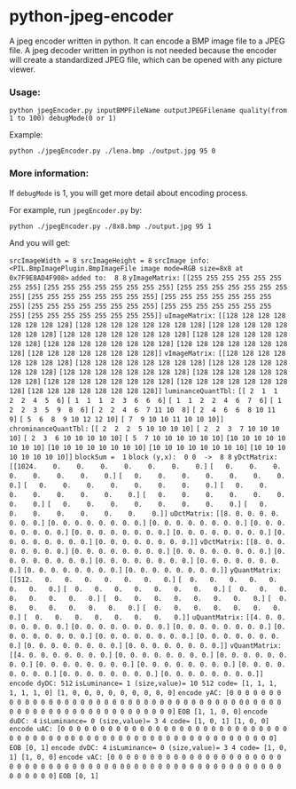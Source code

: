 # python-jpeg-encoder

A jpeg encoder written in python. It can encode a BMP image file to a JPEG file. A jpeg decoder written in python is not needed because the encoder will create a standardized JPEG file, which can be opened with any picture viewer.

### **Usage:**

`python jpegEncoder.py inputBMPFileName outputJPEGFilename quality(from 1 to 100) debugMode(0 or 1)`

Example:

`python ./jpegEncoder.py ./lena.bmp ./output.jpg 95 0`

### **More information:**

If `debugMode` is 1, you will get more detail about encoding process.

For example, run `jpegEncoder.py` by:

`python ./jpegEncoder.py ./8x8.bmp ./output.jpg 95 1`

And you will get:

`srcImageWidth = 8 srcImageHeight = 8`
`srcImage info:`
 `<PIL.BmpImagePlugin.BmpImageFile image mode=RGB size=8x8 at 0x7F9E8AD4F908>`
`added to:  8 8`
`yImageMatrix:`
 `[[255 255 255 255 255 255 255 255]`
 `[255 255 255 255 255 255 255 255]`
 `[255 255 255 255 255 255 255 255]`
 `[255 255 255 255 255 255 255 255]`
 `[255 255 255 255 255 255 255 255]`
 `[255 255 255 255 255 255 255 255]`
 `[255 255 255 255 255 255 255 255]`
 `[255 255 255 255 255 255 255 255]]`
`uImageMatrix:`
 `[[128 128 128 128 128 128 128 128]`
 `[128 128 128 128 128 128 128 128]`
 `[128 128 128 128 128 128 128 128]`
 `[128 128 128 128 128 128 128 128]`
 `[128 128 128 128 128 128 128 128]`
 `[128 128 128 128 128 128 128 128]`
 `[128 128 128 128 128 128 128 128]`
 `[128 128 128 128 128 128 128 128]]`
`vImageMatrix:`
 `[[128 128 128 128 128 128 128 128]`
 `[128 128 128 128 128 128 128 128]`
 `[128 128 128 128 128 128 128 128]`
 `[128 128 128 128 128 128 128 128]`
 `[128 128 128 128 128 128 128 128]`
 `[128 128 128 128 128 128 128 128]`
 `[128 128 128 128 128 128 128 128]`
 `[128 128 128 128 128 128 128 128]]`
`luminanceQuantTbl:`
 `[[ 2  1  1  2  2  4  5  6]`
 `[ 1  1  1  2  3  6  6  6]`
 `[ 1  1  2  2  4  6  7  6]`
 `[ 1  2  2  3  5  9  8  6]`
 `[ 2  2  4  6  7 11 10  8]`
 `[ 2  4  6  6  8 10 11  9]`
 `[ 5  6  8  9 10 12 12 10]`
 `[ 7  9 10 10 11 10 10 10]]`
`chrominanceQuantTbl:`
 `[[ 2  2  2  5 10 10 10 10]`
 `[ 2  2  3  7 10 10 10 10]`
 `[ 2  3  6 10 10 10 10 10]`
 `[ 5  7 10 10 10 10 10 10]`
 `[10 10 10 10 10 10 10 10]`
 `[10 10 10 10 10 10 10 10]`
 `[10 10 10 10 10 10 10 10]`
 `[10 10 10 10 10 10 10 10]]`
`blockSum =  1`
`block (y,x):  0 0  ->  8 8`
`yDctMatrix:`
 `[[1024.    0.    0.    0.    0.    0.    0.    0.]`
 `[   0.    0.    0.    0.    0.    0.    0.    0.]`
 `[   0.    0.    0.    0.    0.    0.    0.    0.]`
 `[   0.    0.    0.    0.    0.    0.    0.    0.]`
 `[   0.    0.    0.    0.    0.    0.    0.    0.]`
 `[   0.    0.    0.    0.    0.    0.    0.    0.]`
 `[   0.    0.    0.    0.    0.    0.    0.    0.]`
 `[   0.    0.    0.    0.    0.    0.    0.    0.]]`
`uDctMatrix:`
 `[[8. 0. 0. 0. 0. 0. 0. 0.]`
 `[0. 0. 0. 0. 0. 0. 0. 0.]`
 `[0. 0. 0. 0. 0. 0. 0. 0.]`
 `[0. 0. 0. 0. 0. 0. 0. 0.]`
 `[0. 0. 0. 0. 0. 0. 0. 0.]`
 `[0. 0. 0. 0. 0. 0. 0. 0.]`
 `[0. 0. 0. 0. 0. 0. 0. 0.]`
 `[0. 0. 0. 0. 0. 0. 0. 0.]]`
`vDctMatrix:`
 `[[8. 0. 0. 0. 0. 0. 0. 0.]`
 `[0. 0. 0. 0. 0. 0. 0. 0.]`
 `[0. 0. 0. 0. 0. 0. 0. 0.]`
 `[0. 0. 0. 0. 0. 0. 0. 0.]`
 `[0. 0. 0. 0. 0. 0. 0. 0.]`
 `[0. 0. 0. 0. 0. 0. 0. 0.]`
 `[0. 0. 0. 0. 0. 0. 0. 0.]`
 `[0. 0. 0. 0. 0. 0. 0. 0.]]`
`yQuantMatrix:`
 `[[512.   0.   0.   0.   0.   0.   0.   0.]`
 `[  0.   0.   0.   0.   0.   0.   0.   0.]`
 `[  0.   0.   0.   0.   0.   0.   0.   0.]`
 `[  0.   0.   0.   0.   0.   0.   0.   0.]`
 `[  0.   0.   0.   0.   0.   0.   0.   0.]`
 `[  0.   0.   0.   0.   0.   0.   0.   0.]`
 `[  0.   0.   0.   0.   0.   0.   0.   0.]`
 `[  0.   0.   0.   0.   0.   0.   0.   0.]]`
`uQuantMatrix:`
 `[[4. 0. 0. 0. 0. 0. 0. 0.]`
 `[0. 0. 0. 0. 0. 0. 0. 0.]`
 `[0. 0. 0. 0. 0. 0. 0. 0.]`
 `[0. 0. 0. 0. 0. 0. 0. 0.]`
 `[0. 0. 0. 0. 0. 0. 0. 0.]`
 `[0. 0. 0. 0. 0. 0. 0. 0.]`
 `[0. 0. 0. 0. 0. 0. 0. 0.]`
 `[0. 0. 0. 0. 0. 0. 0. 0.]]`
`vQuantMatrix:`
 `[[4. 0. 0. 0. 0. 0. 0. 0.]`
 `[0. 0. 0. 0. 0. 0. 0. 0.]`
 `[0. 0. 0. 0. 0. 0. 0. 0.]`
 `[0. 0. 0. 0. 0. 0. 0. 0.]`
 `[0. 0. 0. 0. 0. 0. 0. 0.]`
 `[0. 0. 0. 0. 0. 0. 0. 0.]`
 `[0. 0. 0. 0. 0. 0. 0. 0.]`
 `[0. 0. 0. 0. 0. 0. 0. 0.]]`
`encode dyDC: 512`
`isLuminance= 1 (size,value)= 10 512 code= [1, 1, 1, 1, 1, 1, 0] [1, 0, 0, 0, 0, 0, 0, 0, 0, 0]`
`encode yAC: [0 0 0 0 0 0 0 0 0 0 0 0 0 0 0 0 0 0 0 0 0 0 0 0 0 0 0 0 0 0 0 0 0 0 0 0 0`
 `0 0 0 0 0 0 0 0 0 0 0 0 0 0 0 0 0 0 0 0 0 0 0 0 0 0]`
`EOB [1, 1, 0, 0]`
`encode duDC: 4`
`isLuminance= 0 (size,value)= 3 4 code= [1, 0, 1] [1, 0, 0]`
`encode uAC: [0 0 0 0 0 0 0 0 0 0 0 0 0 0 0 0 0 0 0 0 0 0 0 0 0 0 0 0 0 0 0 0 0 0 0 0 0`
 `0 0 0 0 0 0 0 0 0 0 0 0 0 0 0 0 0 0 0 0 0 0 0 0 0 0]`
`EOB [0, 1]`
`encode dvDC: 4`
`isLuminance= 0 (size,value)= 3 4 code= [1, 0, 1] [1, 0, 0]`
`encode vAC: [0 0 0 0 0 0 0 0 0 0 0 0 0 0 0 0 0 0 0 0 0 0 0 0 0 0 0 0 0 0 0 0 0 0 0 0 0`
 `0 0 0 0 0 0 0 0 0 0 0 0 0 0 0 0 0 0 0 0 0 0 0 0 0 0]`
`EOB [0, 1]`





